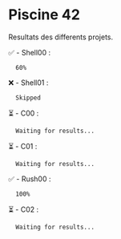 
# Piscine 42

Resultats des differents projets.

✅ - Shell00 :
```
  60%
```
❌ - Shell01 :
```
  Skipped
```
⏳ - C00 :
```
  Waiting for results...
```
⏳ - C01 :
```
  Waiting for results...
```

✅ - Rush00 :
```
  100%
```
⏳ - C02 :
```
  Waiting for results...
```
